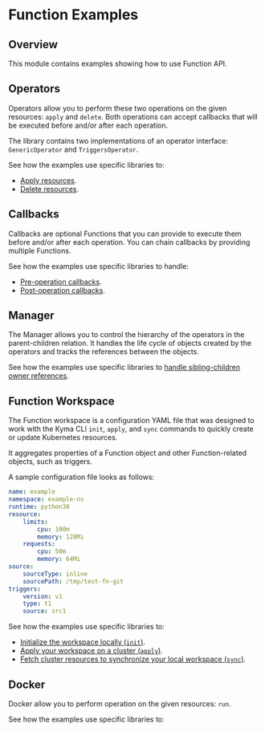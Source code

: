# Function Examples

## Overview

This module contains examples showing how to use Function API.

## Operators

Operators allow you to perform these two operations on the given resources: `apply` and `delete`. 
Both operations can accept callbacks that will be executed before and/or after each operation.

The library contains two implementations of an operator interface: `GenericOperator` and `TriggersOperator`.

See how the examples use specific libraries to:

* [Apply resources](./cmd/operator/apply/main.go).
* [Delete resources](./cmd/operator/delete/main.go).

## Callbacks

Callbacks are optional Functions that you can provide to execute them before and/or after each operation. You can chain callbacks by providing multiple Functions.

See how the examples use specific libraries to handle:

* [Pre-operation callbacks](./cmd/callbacks/pre/main.go).
* [Post-operation callbacks](./cmd/callbacks/pre/main.go).

## Manager

The Manager allows you to control the hierarchy of the operators in the parent-children relation. It handles the life cycle of objects created by the operators and tracks the references between the objects.

See how the examples use specific libraries to [handle sibling-children owner references](./cmd/manager/main.go).

## Function Workspace

The Function workspace is a configuration YAML file that was designed to work with the Kyma CLI `init`, `apply`, and `sync` commands to quickly create or update Kubernetes resources.

It aggregates properties of a Function object and other Function-related objects, such as triggers.

A sample configuration file looks as follows:

```yaml
name: example
namespace: example-ns
runtime: python38
resource:
    limits:
        cpu: 100m
        memory: 128Mi
    requests:
        cpu: 50m
        memory: 64Mi
source:
    sourceType: inline
    sourcePath: /tmp/test-fn-git
triggers:
    version: v1
    type: t1
    source: src1
```

See how the examples use specific libraries to:

* [Initialize the workspace locally (`init`)](./cmd/workspace/init/main.go).
* [Apply your workspace on a cluster (`apply`)](./cmd/workspace/apply/main.go).
* [Fetch cluster resources to synchronize your local workspace (`sync`)](./cmd/workspace/sync/main.go).

## Docker

Docker allow you to perform operation on the given resources: `run`.

See how the examples use specific libraries to:
